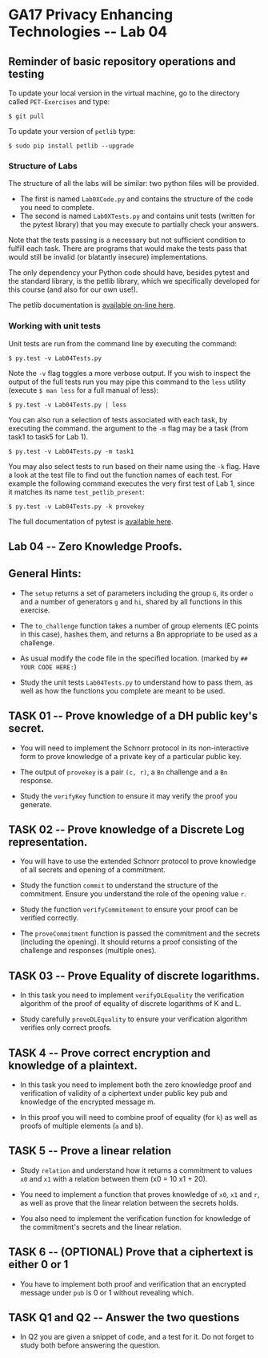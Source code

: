 # GA17 Privacy Enhancing Technologies -- Lab 04

## Reminder of basic repository operations and testing

To update your local version in the virtual machine, go to the directory called `PET-Exercises` and type:

    $ git pull

To update your version of `petlib` type:

	$ sudo pip install petlib --upgrade

### Structure of Labs
The structure of all the labs will be similar: two python files will be provided. 

- The first is named `Lab0XCode.py` and contains the structure of the code you need to complete. 
- The second is named `Lab0XTests.py` and contains unit tests (written for the pytest library) that you may execute to partially check your answers. 

Note that the tests passing is a necessary but not sufficient condition to fulfill each task. There are programs that would make the tests pass that would still be invalid (or blatantly insecure) implementations.

The only dependency your Python code should have, besides pytest and the standard library, is the petlib library, which we specifically developed for this course (and also for our own use!). 

The petlib documentation is [available on-line here](http://petlib.readthedocs.org/en/latest/index.html).


### Working with unit tests
Unit tests are run from the command line by executing the command:

```
$ py.test -v Lab04Tests.py
```

Note the `-v` flag toggles a more verbose output. If you wish to inspect the output of the full tests run you may pipe this command to the `less` utility (execute `$ man less` for a full manual of less):

```
$ py.test -v Lab04Tests.py | less
```

You can also run a selection of tests associated with each task, by executing the command. the argument to the `-m` flag may be a task (from task1 to task5 for Lab 1).

```
$ py.test -v Lab04Tests.py -m task1
```

You may also select tests to run based on their name using the `-k` flag. Have a look at the test file to find out the function names of each test. For example the following command executes the very first test of Lab 1, since it matches its name `test_petlib_present`:

```
$ py.test -v Lab04Tests.py -k provekey
```

The full documentation of pytest is [available here](http://pytest.org/latest/).

## Lab 04 -- Zero Knowledge Proofs.

## General Hints:

- The `setup` returns a set of parameters including the group `G`, its order `o` and a number of generators `g` and `hi`, shared by all functions in this exercise.

- The `to_challenge` function takes a number of group elements (EC points in this case), hashes them, and returns a Bn appropriate to be used as a challenge.

- As usual modify the code file in the specified location. (marked by `## YOUR CODE HERE:`)

- Study the unit tests `Lab04Tests.py` to understand how to pass them, as well as how the functions you complete are meant to be used.

## TASK 01 -- Prove knowledge of a DH public key's secret.

- You will need to implement the Schnorr protocol in its non-interactive form to prove knowledge of a private key of a particular public key. 

- The output of `provekey` is a pair `(c, r)`, a `Bn` challenge and a `Bn` response.

- Study the `verifyKey` function to ensure it may verify the proof you generate.

## TASK 02 -- Prove knowledge of a Discrete Log representation.

- You will have to use the extended Schnorr protocol to prove knowledge of all secrets and opening of a commitment. 

- Study the function `commit` to understand the structure of the commitment. Ensure you understand the role of the opening value `r`.

- Study the function `verifyCommitement` to ensure your proof can be verified correctly.

- The `proveCommitment` function is passed the commitment and the secrets (including the opening). It should returns a proof consisting of the challenge and responses (multiple ones). 

## TASK 03 -- Prove Equality of discrete logarithms.

- In this task you need to implement `verifyDLEquality` the verification algorithm of the proof of equality of discrete logarithms of K and L.

- Study carefully `proveDLEquality` to ensure your verification algorithm verifies only correct proofs.

## TASK 4 -- Prove correct encryption and knowledge of a plaintext.

- In this task you need to implement both the zero knowledge proof and verification of validity of a ciphertext under public key pub and knowledge of the encrypted message m.

- In this proof you will need to combine proof of equality (for `k`) as well as proofs of multiple elements (`a` and `b`).

## TASK 5 -- Prove a linear relation

- Study `relation` and understand how it returns a commitment to values `x0` and `x1` with a relation between them (x0 = 10 x1 + 20).

- You need to implement a function that proves knowledge of `x0`, `x1` and `r`, as well as prove that the linear relation between the secrets holds.

- You also need to implement the verification function for knowledge of the commitment's secrets and the linear relation.

## TASK 6 -- (OPTIONAL) Prove that a ciphertext is either 0 or 1

- You have to implement both proof and verification that an encrypted message under `pub` is 0 or 1 without revealing which.

## TASK Q1 and Q2 -- Answer the two questions

- In Q2 you are given a snippet of code, and a test for it. Do not forget to study both before answering the question.